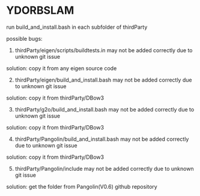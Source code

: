 # YDORBSLAM
run build_and_install.bash in each subfolder of thirdParty

possible bugs:

1. thirdParty/eigen/scripts/buildtests.in may not be added correctly due to unknown git issue

solution: copy it from any eigen source code

2. thirdParty/eigen/build_and_install.bash may not be added correctly due to unknown git issue

solution: copy it from thirdParty/DBow3

3. thirdParty/g2o/build_and_install.bash may not be added correctly due to unknown git issue

solution: copy it from thirdParty/DBow3

4. thirdParty/Pangolin/build_and_install.bash may not be added correctly due to unknown git issue

solution: copy it from thirdParty/DBow3

5. thirdParty/Pangolin/include may not be added correctly due to unknown git issue

solution: get the folder from Pangolin(V0.6) github repository
